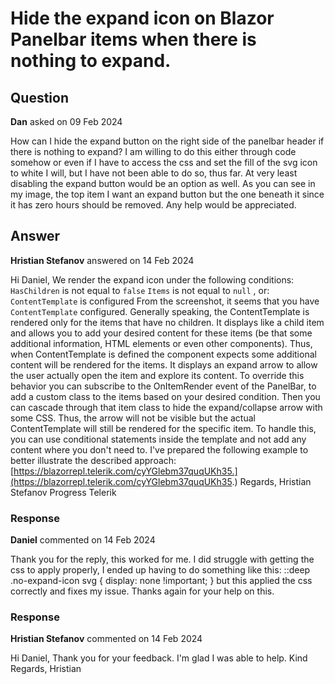 # Hide the expand icon on Blazor Panelbar items when there is nothing to expand.

## Question

**Dan** asked on 09 Feb 2024

How can I hide the expand button on the right side of the panelbar header if there is nothing to expand? I am willing to do this either through code somehow or even if I have to access the css and set the fill of the svg icon to white I will, but I have not been able to do so, thus far. At very least disabling the expand button would be an option as well. As you can see in my image, the top item I want an expand button but the one beneath it since it has zero hours should be removed. Any help would be appreciated.

## Answer

**Hristian Stefanov** answered on 14 Feb 2024

Hi Daniel, We render the expand icon under the following conditions: `HasChildren` is not equal to `false` `Items` is not equal to `null` , or: `ContentTemplate` is configured From the screenshot, it seems that you have `ContentTemplate` configured. Generally speaking, the ContentTemplate is rendered only for the items that have no children. It displays like a child item and allows you to add your desired content for these items (be that some additional information, HTML elements or even other components). Thus, when ContentTemplate is defined the component expects some additional content will be rendered for the items. It displays an expand arrow to allow the user actually open the item and explore its content. To override this behavior you can subscribe to the OnItemRender event of the PanelBar, to add a custom class to the items based on your desired condition. Then you can cascade through that item class to hide the expand/collapse arrow with some CSS. Thus, the arrow will not be visible but the actual ContentTemplate will still be rendered for the specific item. To handle this, you can use conditional statements inside the template and not add any content where you don't need to. I've prepared the following example to better illustrate the described approach: [https://blazorrepl.telerik.com/cyYGlebm37quqUKh35.](https://blazorrepl.telerik.com/cyYGlebm37quqUKh35.) Regards, Hristian Stefanov Progress Telerik

### Response

**Daniel** commented on 14 Feb 2024

Thank you for the reply, this worked for me. I did struggle with getting the css to apply properly, I ended up having to do something like this: ::deep .no-expand-icon svg { display: none !important; } but this applied the css correctly and fixes my issue. Thanks again for your help on this.

### Response

**Hristian Stefanov** commented on 14 Feb 2024

Hi Daniel, Thank you for your feedback. I'm glad I was able to help. Kind Regards, Hristian
